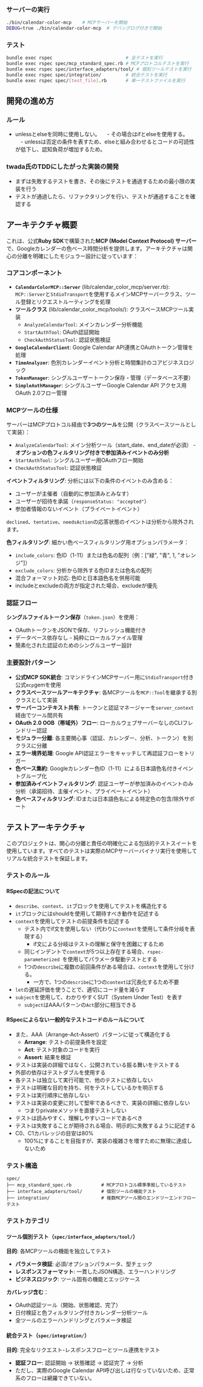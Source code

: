 
### サーバーの実行
```bash
./bin/calendar-color-mcp    # MCPサーバーを開始
DEBUG=true ./bin/calendar-color-mcp  # デバッグログ付きで開始
```

### テスト
```bash
bundle exec rspec                           # 全テストを実行
bundle exec rspec spec/mcp_standard_spec.rb # MCPプロトコルテストを実行
bundle exec rspec spec/interface_adapters/tool/ # 個別ツールテストを実行
bundle exec rspec spec/integration/         # 統合テストを実行
bundle exec rspec spec/[test_file].rb       # 単一テストファイルを実行
```

## 開発の進め方
### ルール
- unlessとelseを同時に使用しない。
　- その場合はifとelseを使用する。
　- unlessは否定の条件を表すため、elseと組み合わせるとコードの可読性が低下し、認知負荷が増加するため。
### twada氏のTDDにしたがった実装の開発
- まずは失敗するテストを書き、その後にテストを通過するための最小限の実装を行う
- テストが通過したら、リファクタリングを行い、テストが通過することを確認する

## アーキテクチャ概要

これは、公式**Ruby SDK**で構築された**MCP (Model Context Protocol) サーバー**で、Googleカレンダーの色ベース時間分析を提供します。アーキテクチャは関心の分離を明確にしたモジュラー設計に従っています：

### コアコンポーネント

- **`CalendarColorMCP::Server`** (lib/calendar_color_mcp/server.rb): `MCP::Server`と`StdioTransport`を使用するメインMCPサーバークラス、ツール登録とリクエストルーティングを処理
- **ツールクラス** (lib/calendar_color_mcp/tools/): クラスベースMCPツール実装
  - `AnalyzeCalendarTool`: メインカレンダー分析機能
  - `StartAuthTool`: OAuth認証開始
  - `CheckAuthStatusTool`: 認証状態検証
- **`GoogleCalendarClient`**: Google Calendar API連携とOAuthトークン管理を処理
- **`TimeAnalyzer`**: 色別カレンダーイベント分析と時間集計のコアビジネスロジック
- **`TokenManager`**: シングルユーザートークン保存・管理（データベース不要）
- **`SimpleAuthManager`**: シングルユーザーGoogle Calendar API アクセス用OAuth 2.0フロー管理

### MCPツールの仕様

サーバーはMCPプロトコル経由で**3つのツール**を公開（クラスベースツールとして実装）：
- `AnalyzeCalendarTool`: メイン分析ツール（start_date、end_dateが必須） - **オプションの色フィルタリング付きで参加済みイベントのみ分析**
- `StartAuthTool`: シングルユーザー用OAuthフロー開始  
- `CheckAuthStatusTool`: 認証状態検証

**イベントフィルタリング**: 分析には以下の条件のイベントのみ含める：
- ユーザーが主催者（自動的に参加済みとみなす）
- ユーザーが招待を承諾（`responseStatus: "accepted"`）
- 参加者情報のないイベント（プライベートイベント）

`declined`、`tentative`、`needsAction`の応答状態のイベントは分析から除外されます。

**色フィルタリング**: 細かい色ベースフィルタリング用オプションパラメータ：
- `include_colors`: 色ID（1-11）または色名の配列（例：["緑", "青", 1, "オレンジ"]）
- `exclude_colors`: 分析から除外する色IDまたは色名の配列
- 混合フォーマット対応: 色IDと日本語色名を併用可能
- includeとexcludeの両方が指定された場合、excludeが優先

### 認証フロー

**シングルファイルトークン保存**（`token.json`）を使用：
- OAuthトークンをJSONで保存、リフレッシュ機能付き
- データベース依存なし - 純粋にローカルファイル管理
- 簡素化された認証のためのシングルユーザー設計

### 主要設計パターン

- **公式MCP SDK統合**: コマンドラインMCPサーバー用に`StdioTransport`付き公式`mcp`gemを使用
- **クラスベースツールアーキテクチャ**: 各MCPツールを`MCP::Tool`を継承する別クラスとして実装
- **サーバーコンテキスト共有**: トークンと認証マネージャーを`server_context`経由でツール間共有
- **OAuth 2.0 OOB（帯域外）フロー**: ローカルウェブサーバーなしのCLIフレンドリー認証
- **モジュラー分離**: 各主要関心事（認証、カレンダー、分析、トークン）を別クラスに分離
- **エラー境界処理**: Google API認証エラーをキャッチして再認証フローをトリガー
- **色ベース集約**: Googleカレンダー色ID（1-11）による日本語色名付きイベントグループ化
- **参加済みイベントフィルタリング**: 認証ユーザーが参加済みのイベントのみ分析（承諾招待、主催イベント、プライベートイベント）
- **色ベースフィルタリング**: IDまたは日本語色名による特定色の包含/除外サポート

## テストアーキテクチャ

このプロジェクトは、関心の分離と責任の明確化による包括的テストスイートを使用しています。すべてのテストは実際のMCPサーバーバイナリ実行を使用してリアルな統合テストを保証します。

### テストのルール

#### RSpecの記法について
- `describe`、`context`、`it`ブロックを使用してテストを構造化する
- `it`ブロックにはshouldを使用して期待すべき動作を記述する
- `context`を使用してテストの前提条件を記述する
  - テスト内でif文を使用しない（代わりに`context`を使用して条件分岐を表現する） 
    - if文による分岐はテストの理解と保守を困難にするため
  - 同じインデントで`context`が5つ以上存在する場合、`rspec-parameterized `を使用してパラメータ駆動テストとする
  - 1つの`describe`に複数の前回条件がある場合は、`context`を使用して分ける。
    - 一方で、1つの`describe`に1つの`context`は冗長化するため不要
- `let`の遅延評価を使うことで、適切にコード量を減らす
- `subject`を使用して、わかりやすくSUT（System Under Test）を表す
  - `subject`はAAAパターンの`Act`部分に相当できる

#### RSpecによらない一般的なテストコードのルールについて
- また、AAA（Arrange-Act-Assert）パターンに従って構造化する
  - **Arrange**: テストの前提条件を設定
  - **Act**: テスト対象のコードを実行 
  - **Assert**: 結果を検証
- テストは実装の詳細ではなく、公開されている振る舞いをテストする
- 外部の依存はテストダブルを使用する
- 各テストは独立して実行可能で、他のテストに依存しない
- テストは明確な目的を持ち、何をテストしているかを明示する
- テストは実行順序に依存しない
- テストは実装の変更に対して堅牢であるべきで、実装の詳細に依存しない
  - つまりprivateメソッドを直接テストしない
- テストは読みやすく、理解しやすいコードであるべき
- テストは失敗することが期待される場合、明示的に失敗するように記述する
- C0、C1カバレッジの目安は80%
  - 100%にすることを目指すが、実装の複雑さを増すために無理に達成しないため

### テスト構造

```
spec/
├── mcp_standard_spec.rb           # MCPプロトコル標準準拠しているテスト
├── interface_adapters/tool/       # 個別ツールの機能テスト
├── integration/                   # 複数MCPツール間のエンドツーエンドフローテスト
```

### テストカテゴリ

#### ツール個別テスト（`spec/interface_adapters/tool/`）
**目的**: 各MCPツールの機能を独立してテスト
- **パラメータ検証**: 必須/オプションパラメータ、型チェック
- **レスポンスフォーマット**: 一貫したJSON構造、エラーハンドリング
- **ビジネスロジック**: ツール固有の機能とエッジケース

**カバレッジ含む**：
- OAuth認証ツール（開始、状態確認、完了）
- 日付検証と色フィルタリング付きカレンダー分析ツール
- 全ツールのエラーハンドリングとパラメータ検証

#### 統合テスト（`spec/integration/`）
**目的**: 完全なリクエスト-レスポンスフローとツール連携をテスト
- **認証フロー**: 認証開始 → 状態確認 → 認証完了 → 分析
- ただし、実際のGoogle Calendar API呼び出しは行なっていないため、正常系のフローは網羅できていない。
